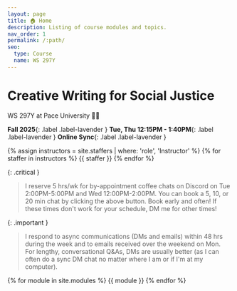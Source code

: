 ```yaml
---
layout: page
title: 🏠 Home
description: Listing of course modules and topics.
nav_order: 1
permalink: /:path/
seo:
  type: Course
  name: WS 297Y
---
```


# Creative Writing for Social Justice
WS 297Y at Pace University 👋🏾

**Fall 2025**{: .label .label-lavender } **Tue, Thu 12:15PM - 1:40PM**{: .label .label-lavender } **Online Sync**{: .label .label-lavender }

{% assign instructors = site.staffers | where: 'role', 'Instructor' %}
{% for staffer in instructors %}
{{ staffer }}
{% endfor %}

{: .critical }
> I reserve 5 hrs/wk for by-appointment coffee chats on Discord on Tue 2:00PM-5:00PM and Wed 12:00PM-2:00PM. You can book a 5, 10, or 20 min chat by clicking the above button. Book early and often! 
> If these times don't work for your schedule, DM me for other times!

{: .important }
> I respond to async communications (DMs and emails) within 48 hrs during the week and to emails received over the weekend on Mon. For lengthy, conversational Q&As, DMs are usually better (as I can often do a sync DM chat no matter where I am or if I'm at my computer).

{% for module in site.modules %}
{{ module }}
{% endfor %}